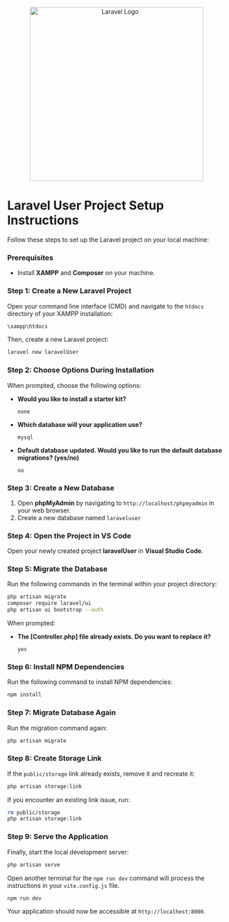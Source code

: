 
<p align="center">
    <a href="https://laravel.com" target="_blank">
        <img src="https://raw.githubusercontent.com/laravel/art/master/logo-lockup/5%20SVG/2%20CMYK/1%20Full%20Color/laravel-logolockup-cmyk-red.svg" width="400" alt="Laravel Logo">
    </a>
</p>

# Laravel User Project Setup Instructions

Follow these steps to set up the Laravel project on your local machine:

### Prerequisites
- Install **XAMPP** and **Composer** on your machine.

### Step 1: Create a New Laravel Project
Open your command line interface (CMD) and navigate to the `htdocs` directory of your XAMPP installation:

```bash
\xampp\htdocs
```

Then, create a new Laravel project:

```bash
laravel new laravelUser
```

### Step 2: Choose Options During Installation
When prompted, choose the following options:
- **Would you like to install a starter kit?**
  ```
  none
  ```

- **Which database will your application use?**
  ```
  mysql
  ```

- **Default database updated. Would you like to run the default database migrations? (yes/no)**
  ```
  no
  ```

### Step 3: Create a New Database
1. Open **phpMyAdmin** by navigating to `http://localhost/phpmyadmin` in your web browser.
2. Create a new database named
```laraveluser```

### Step 4: Open the Project in VS Code
Open your newly created project **laravelUser** in **Visual Studio Code**.

### Step 5: Migrate the Database
Run the following commands in the terminal within your project directory:

```bash
php artisan migrate
composer require laravel/ui
php artisan ui bootstrap --auth
```

When prompted:
- **The [Controller.php] file already exists. Do you want to replace it?**
  ```
  yes
  ```

### Step 6: Install NPM Dependencies
Run the following command to install NPM dependencies:

```bash
npm install
```

### Step 7: Migrate Database Again
Run the migration command again:

```bash
php artisan migrate
```

### Step 8: Create Storage Link
If the `public/storage` link already exists, remove it and recreate it:

```bash
php artisan storage:link
```

If you encounter an existing link issue, run:

```bash
rm public/storage
php artisan storage:link
```

### Step 9: Serve the Application
Finally, start the local development server:
```bash
php artisan serve
```
Open another terminal for the ```npm run dev``` command will process the instructions in your ```vite.config.js``` file.
```bash
npm run dev
```

Your application should now be accessible at `http://localhost:8000`.
